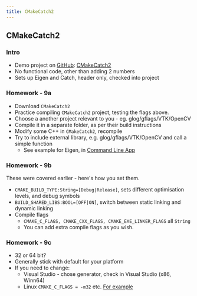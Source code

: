 ```yaml
---
title: CMakeCatch2
---
```


## CMakeCatch2

### Intro 

* Demo project on [GitHub](https://github.com): [CMakeCatch2](https://github.com/MattClarkson/CMakeCatch2)
* No functional code, other than adding 2 numbers
* Sets up Eigen and Catch, header only, checked into project


### Homework - 9a

* Download ```CMakeCatch2```
* Practice compiling ```CMakeCatch2``` project, testing the flags above.
* Choose a another project relevant to you - eg. glog/gflags/VTK/OpenCV
* Compile it in a separate folder, as per their build instructions
* Modify some C++ in ```CMakeCatch2```, recompile
* Try to include external library, e.g. glog/gflags/VTK/OpenCV and call a simple function
    * See example for Eigen, in [Command Line App](https://github.com/MattClarkson/CMakeCatch2/blob/master/Code/CommandLineApps/mpMyFirstApp.cpp)


### Homework - 9b

These were covered earlier - here's how you set them.

* ```CMAKE_BUILD_TYPE:String=[Debug|Release]```, sets different optimisation levels, and debug symbols
* ```BUILD_SHARED_LIBS:BOOL=[OFF|ON]```, switch between static linking and dynamic linking
* Compile flags
    * ```CMAKE_C_FLAGS, CMAKE_CXX_FLAGS, CMAKE_EXE_LINKER_FLAGS``` all ```String```
    * You can add extra compile flags as you wish.
    

### Homework - 9c

* 32 or 64 bit?
* Generally stick with default for your platform
* If you need to change:
    * Visual Studio - chose generator, check in Visual Studio (x86, Winn64)
    * Linux ```CMAKE_C_FLAGS = -m32``` etc. [For example](https://unix.stackexchange.com/questions/352783/how-can-i-build-and-run-32-bit-software-on-64-bit-debian)

